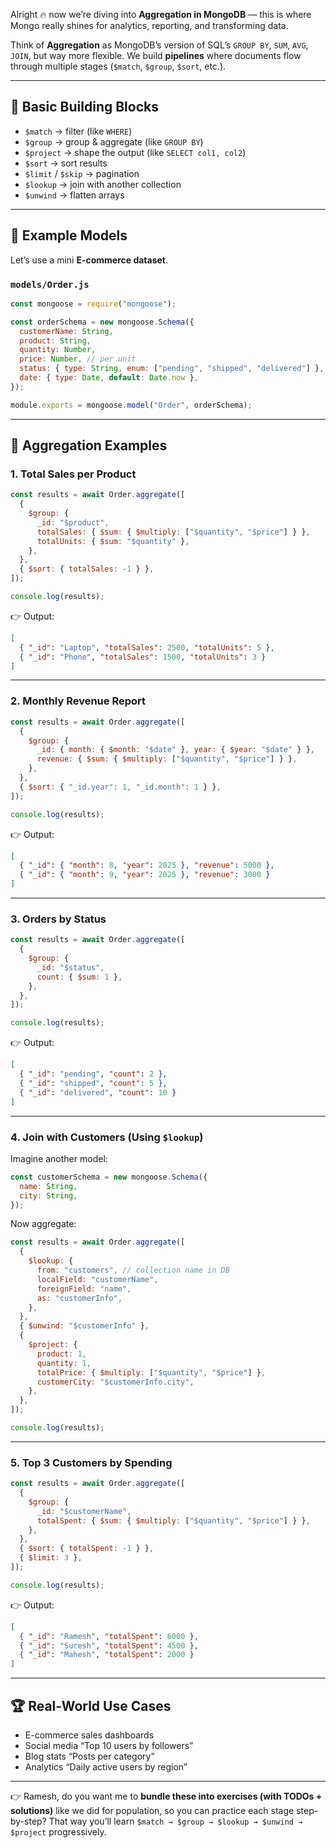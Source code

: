 Alright 🔥 now we’re diving into **Aggregation in MongoDB** — this is where Mongo really shines for analytics, reporting, and transforming data.

Think of **Aggregation** as MongoDB’s version of SQL’s `GROUP BY`, `SUM`, `AVG`, `JOIN`, but way more flexible.
We build **pipelines** where documents flow through multiple stages (`$match`, `$group`, `$sort`, etc.).

---

## 🧱 Basic Building Blocks

- `$match` → filter (like `WHERE`)
- `$group` → group & aggregate (like `GROUP BY`)
- `$project` → shape the output (like `SELECT col1, col2`)
- `$sort` → sort results
- `$limit` / `$skip` → pagination
- `$lookup` → join with another collection
- `$unwind` → flatten arrays

---

## 📘 Example Models

Let’s use a mini **E-commerce dataset**.

### `models/Order.js`

```js
const mongoose = require("mongoose");

const orderSchema = new mongoose.Schema({
  customerName: String,
  product: String,
  quantity: Number,
  price: Number, // per unit
  status: { type: String, enum: ["pending", "shipped", "delivered"] },
  date: { type: Date, default: Date.now },
});

module.exports = mongoose.model("Order", orderSchema);
```

---

## 🚀 Aggregation Examples

### 1. Total Sales per Product

```js
const results = await Order.aggregate([
  {
    $group: {
      _id: "$product",
      totalSales: { $sum: { $multiply: ["$quantity", "$price"] } },
      totalUnits: { $sum: "$quantity" },
    },
  },
  { $sort: { totalSales: -1 } },
]);

console.log(results);
```

👉 Output:

```json
[
  { "_id": "Laptop", "totalSales": 2500, "totalUnits": 5 },
  { "_id": "Phone", "totalSales": 1500, "totalUnits": 3 }
]
```

---

### 2. Monthly Revenue Report

```js
const results = await Order.aggregate([
  {
    $group: {
      _id: { month: { $month: "$date" }, year: { $year: "$date" } },
      revenue: { $sum: { $multiply: ["$quantity", "$price"] } },
    },
  },
  { $sort: { "_id.year": 1, "_id.month": 1 } },
]);

console.log(results);
```

👉 Output:

```json
[
  { "_id": { "month": 8, "year": 2025 }, "revenue": 5000 },
  { "_id": { "month": 9, "year": 2025 }, "revenue": 3000 }
]
```

---

### 3. Orders by Status

```js
const results = await Order.aggregate([
  {
    $group: {
      _id: "$status",
      count: { $sum: 1 },
    },
  },
]);

console.log(results);
```

👉 Output:

```json
[
  { "_id": "pending", "count": 2 },
  { "_id": "shipped", "count": 5 },
  { "_id": "delivered", "count": 10 }
]
```

---

### 4. Join with Customers (Using `$lookup`)

Imagine another model:

```js
const customerSchema = new mongoose.Schema({
  name: String,
  city: String,
});
```

Now aggregate:

```js
const results = await Order.aggregate([
  {
    $lookup: {
      from: "customers", // collection name in DB
      localField: "customerName",
      foreignField: "name",
      as: "customerInfo",
    },
  },
  { $unwind: "$customerInfo" },
  {
    $project: {
      product: 1,
      quantity: 1,
      totalPrice: { $multiply: ["$quantity", "$price"] },
      customerCity: "$customerInfo.city",
    },
  },
]);

console.log(results);
```

---

### 5. Top 3 Customers by Spending

```js
const results = await Order.aggregate([
  {
    $group: {
      _id: "$customerName",
      totalSpent: { $sum: { $multiply: ["$quantity", "$price"] } },
    },
  },
  { $sort: { totalSpent: -1 } },
  { $limit: 3 },
]);

console.log(results);
```

👉 Output:

```json
[
  { "_id": "Ramesh", "totalSpent": 6000 },
  { "_id": "Suresh", "totalSpent": 4500 },
  { "_id": "Mahesh", "totalSpent": 2000 }
]
```

---

## 🏆 Real-World Use Cases

- E-commerce sales dashboards
- Social media “Top 10 users by followers”
- Blog stats “Posts per category”
- Analytics “Daily active users by region”

---

👉 Ramesh, do you want me to **bundle these into exercises (with TODOs + solutions)** like we did for population, so you can practice each stage step-by-step? That way you’ll learn `$match → $group → $lookup → $unwind → $project` progressively.
